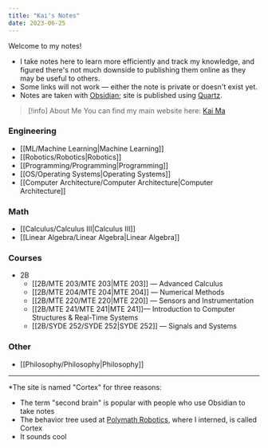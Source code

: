```yaml
---
title: "Kai's Notes"
date: 2023-06-25
---
```

Welcome to my notes!
- I take notes here to learn more efficiently and track my knowledge, and figured there's not much downside to publishing them online as they may be useful to others. 
- Some links will not work — either the note is private or doesn't exist yet.
- Notes are taken with [Obsidian](https://obsidian.md); site is published using [Quartz](https://quartz.jzhao.xyz).

>[!info] About Me
>You can find my main website here: [Kai Ma](https://k78ma.github.io)

### Engineering
- [[ML/Machine Learning|Machine Learning]]
- [[Robotics/Robotics|Robotics]]
- [[Programming/Programming|Programming]]
- [[OS/Operating Systems|Operating Systems]]
- [[Computer Architecture/Computer Architecture|Computer Architecture]]

### Math
- [[Calculus/Calculus III|Calculus III]]
- [[Linear Algebra/Linear Algebra|Linear Algebra]]

### Courses
- 2B
	- [[2B/MTE 203/MTE 203|MTE 203]] — Advanced Calculus
	- [[2B/MTE 204/MTE 204|MTE 204]] — Numerical Methods
	- [[2B/MTE 220/MTE 220|MTE 220]] — Sensors and Instrumentation
	- [[2B/MTE 241/MTE 241|MTE 241]]— Introduction to Computer Structures & Real-Time Systems
	- [[2B/SYDE 252/SYDE 252|SYDE 252]] — Signals and Systems

### Other
- [[Philosophy/Philosophy|Philosophy]]
---
\*The site is named "Cortex" for three reasons:
- The term "second brain" is popular with people who use Obsidian to take notes
- The behavior tree used at [Polymath Robotics](https://polymathrobotics.com/), where I interned, is called Cortex
- It sounds cool
